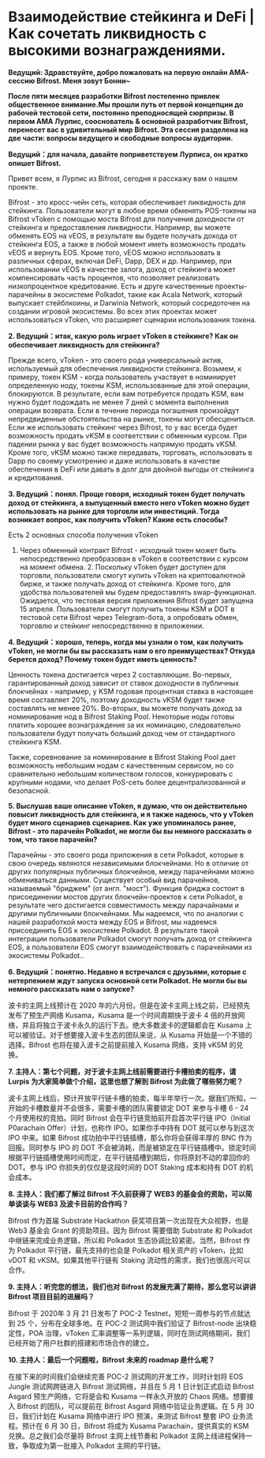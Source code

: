 # Взаимодействие стейкинга и DeFi | Как сочетать ликвидность с высокими вознаграждениями.

**Ведущий: Здравствуйте, добро пожаловать на первую онлайн AMA-сессию Bifrost. Меня зовут Бонни~**

**После пяти месяцев разработки Bifrost постепенно привлек общественное внимание.Мы прошли путь от первой концепции до рабочей тестовой сети, постоянно преподносящей сюрпризы. В первом AMA Лурпис, сооснователь & основной разработчик Bifrost, перенесет вас в удивительный мир Bifrost. Эта сессия разделена на две части: вопросы ведущего и свободные вопросы аудитории.**

**Ведущий：для начала, давайте поприветствуем Лурписа, он кратко опишет Bifrost.**

Привет всем, я Лурпис из Bifrost, сегодня я расскажу вам о нашем проекте.

Bifrost - это кросс-чейн сеть, которая обеспечивает ликвидность для стейкинга. Пользователи могут в любое время обменять POS-токены на Bifrost vToken с помощью моста Bifrost для получения доходности от стейкинга и предоставления ликвидности. Например, вы можете обменять EOS на vEOS, в результате вы будете получать дохода от стейкинга EOS, а также в любой момент иметь возможность продать vEOS и вернуть EOS. Кроме того, vEOS можно использовать в различных сферах, включая DeFi, Dapp, DEX и др. Например, при использовании vEOS в качестве залога, доход от стейкинга может компенсировать часть процентов, что позволяет реализовать низкопроцентное кредитование. Есть и друге качественные проекты-парачейны в экосистеме Polkadot, такие как Acala Network, который выпускает стейблкоины, и Darwinia Network, который сосредоточен на создании игровой экосистемы. Во всех этих проектах может использоваться vToken, что расширяет сценарии использования токена.

**2. Ведущий：итак, какую роль играет vToken в стейкинге? Как он обеспечивает ликвидность для стейкинга?**

Прежде всего, vToken - это своего рода универсальный актив, используемый для обеспечения ликвидности стейкинга. Возьмем, к примеру, токен KSM - когда пользователь участвует в номинирует определенную ноду, токены KSM, использованные для этой операции, блокируются. В результате, если вам потребуется продать KSM, вам нужно будет подождать не менее 7 дней с момента выполнения операции возврата. Если в течение периода погашения произойдут непредвиденные обстоятельства на рынке, токены могут обесцениться. Если же использовать стейкинг через Bifrost, то у вас всегда будет возможность продать vKSM в соответствии с обменным курсом. При падении рынка у вас будет возможность напрямую продать vKSM. Кроме того, vKSM можно также передавать, торговать, использовать в Dapp по своему усмотрению и даже использовать в качестве обеспечения в DeFi или давать в долг для двойной выгоды от стейкинга и кредитования.

**3. Ведущий：понял. Проще говоря, исходный токен будет получать доход от стейкинга, а выпущенный вместо него vToken можно будет использовать на рынке для торговли или инвестиций. Тогда возникает вопрос, как получить vToken? Какие есть способы?**

Есть 2 основных способа получения vToken

1. Через обменный контракт Bifrost - исходный токен может быть непосредственно преобразован в vToken в соответствии с курсом на момент обмена. 2. Поскольку vToken будет доступен для торговли, пользователи смогут купить vToken на криптовалютной бирже, и также получать доход от стейкинга. Кроме того, для удобства пользователей мы будем предоставлять swap-функционал. Ожидается, что тестовая версия приложения Bifrost будет запущена 15 апреля. Пользователи смогут получить токены KSM и DOT в тестовой сети Bifrost через Telegram-бота, а опробовать обмен, торговлю и стейкинг непосредственно в приложении.

**4. Ведущий：хорошо, теперь, когда мы узнали о том, как получить vToken, не могли бы вы рассказать нам о его преимуществах? Откуда берется доход? Почему токен будет иметь ценность?**

Ценность токена достигается через 2 составляющие. Во-первых, гарантированный доход зависит от ставок доходности в публичных блокчейнах - например, у KSM годовая процентная ставка в настоящее время составляет 20%, поэтому доходность vKSM будет также составлять не менее 20%. Во-вторых, вы можете получать доход за номинирование нод в Bifrost Staking Pool. Некоторые ноды готовы платить хорошее вознаграждение за их номинацию, следовательно пользователи будут получать больший доход чем от стандартного стейкинга KSM.

Также, соревнование за номинирование в Bifrost Staking Pool дает возможность небольшим нодам с качественным сервисом, но со сравнительно небольшим количеством голосов, конкурировать с крупными нодами, что делает PoS-сеть более децентрализованной и безопасной.

**5. Выслушав ваше описание vToken, я думаю, что он действительно повысит ликвидность для стейкинга, и я также надеюсь, что у vToken будет много сценариев сценариев. Как уже упоминалось ранее, Bifrost - это парачейн Polkadot, не могли бы вы немного рассказать о том, что такое парачейн?**

Парачейны - это своего рода приложения в сети Polkadot, которые в свою очередь являются независимыми блокчейнами. Но в отличие от других популярных публичных блокчейнов, между парачейнами можно обмениваться данными. Существует особый вид парачейнов, называемый "бриджем" (от англ. "мост"). Функция бриджа состоит в присоединении мостов других блокчейн-проектов к сети Polkadot, в результате чего достигается совместимость между парачайнами и другими публичными блокчейнами. Мы надеемся, что по аналогии с нашей разработкой моста между EOS и Bifrost, мы надеемся присоединить EOS к экосистеме Polkadot. В результате такой интеграции пользователи Polkadot смогут получать доход от стейкинга EOS, а пользователи EOS смогут взаимодействовать с парачейнами из экосистемы Polkadot..

**6. Ведущий：понятно. Недавно я встречался с друзьями, которые с нетерпением ждут запуска основной сети Polkadot. Не могли бы вы немного рассказать нам о запуске?**

波卡的主网上线预计在 2020 年的六月份。但是在波卡主网上线之前，已经预先发布了预生产网络 Kusama，Kusama 是一个时间周期快于波卡 4 倍的开放网络，并且将独立于波卡永久的运行下去。绝大多数波卡的逻辑都会在 Kusama 上可以被验证。对于想要接入波卡生态的团队来说，从 Kusama 开始是一个不错的选择。Bifrost 也将在接入波卡之前提前接入 Kusama 网络，支持  vKSM 的兑换。

**7. 主持人：第七个问题，对于波卡主网上线前需要进行卡槽拍卖的程序，请 Lurpis 为大家简单做个介绍，这里也想了解到 Bifrost 为此做了哪些努力呢？**

波卡主网上线后，预计开放平行链卡槽的拍卖，每半年举行一次。据我们所知，一开始的卡槽数量并不会很多，需要卡槽的团队需要锁定 DOT 来参与卡槽 6 - 24 个月使用权的竞拍。同时 Bifrost 会在平行链竞拍前开启首次平行链 IPO（Initial P0arachain Offer）计划，也称作 IPO。如果你手中持有 DOT 就可以参与到这次 IPO 中来。如果 Bifrost 成功拍中平行链插槽，那么你将会获得丰厚的 BNC 作为回报。同时参与 IPO 的 DOT 不会被消耗，而是被锁定在平行链插槽中。锁定时间根据平行链插槽使用时间而定，在平行链插槽到期后，你将原封不动的拿回你的 DOT。参与 IPO 你损失的仅仅是这段时间的 DOT Staking 成本和持有 DOT 的机会成本。

**8. 主持人：我们都了解过 Bifrost 不久前获得了 WEB3 的基金会的资助，可以简单谈谈与 WEB3 及波卡目前的合作吗？**

Bifrost 作为首届 Substrate Hackathon 获奖项目第一次出现在大众视野，也是 Web3 基金会 Grant 的资助项目。因为 Bifrost 需要借助 Substrate 和 Polkadot 中继链来完成业务逻辑，所以和 Polkadot 生态协调比较紧密。当然，Bifrost 作为 Polkadot 平行链，最先支持的也会是 Polkadot 相关资产的 vToken，比如 vDOT 和 vKSM。如果其他平行链有 Staking 流动性的需求，我们也很高兴可以合作。

**9. 主持人：听完您的想法，我们也对 Bifrost 的发展充满了期待，那么您可以讲讲 Bifrost 项目目前的进展吗？**

Bifrost 于 2020年 3 月 21 日发布了 POC-2 Testnet，短短一周参与的节点就达到 25 个，分布在全球多地。在 POC-2 测试网中我们验证了 Bifrost-node 出块稳定性，POA 治理，vToken 汇率调整等一系列逻辑，同时在测试网络期间，我们已经开始了用户社群的搭建和市场合作的建立。

**10. 主持人：最后一个问题啦，Bifrost 未来的 roadmap 是什么呢？**

在接下来的时间我们会继续完善 POC-2 测试网的开发工作，同时计划将 EOS Jungle 测试网跨链进入 Bifrost 测试网络，并且在 5 月 1 日计划正式启动 Bifrost Asgard 预生产网络，它将是会和 Kusama 一样永久开放的 Chaos 网络。想要接入 Bifrost 的团队，可以提前在 Bifrost Asgard 网络中验证业务逻辑。在 5 月 30 日，我们计划在 Kusama 网络中进行 IPO 预演，来测试 Bifrost 整套 IPO 业务流程。预计在 6 月 30 日，Bifrost 将成为 Kusama Parachain，提供真实的 KSM 兑换。总之我们会尽量将 Bifrost 主网上线节奏和 Polkadot 主网上线进程保持一致，争取成为第一批接入 Polkadot 主网的平行链。